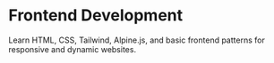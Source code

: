 # Frontend Development

Learn HTML, CSS, Tailwind, Alpine.js, and basic frontend patterns for responsive and dynamic websites.

